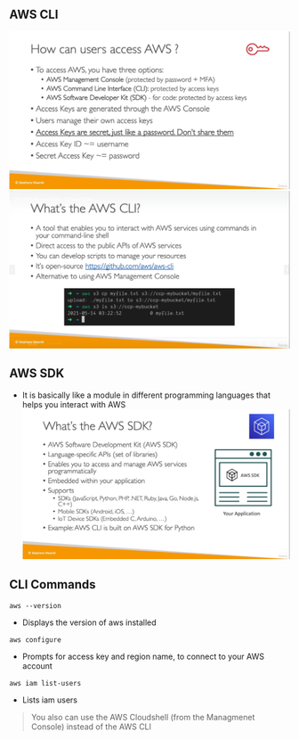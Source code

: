 ## AWS CLI
![](img/aws.png)  
![](img/aws-cli.png)  
## AWS SDK  
* It is basically like a module in different programming languages that helps you interact with AWS
![](img/aws-sdk.png)  

## CLI Commands
```
aws --version
```
* Displays the version of aws installed
```
aws configure
```
* Prompts for access key and region name, to connect to your AWS account
```
aws iam list-users
```
* Lists iam users
> You also can use the AWS Cloudshell (from the Managmenet Console) instead of the AWS CLI